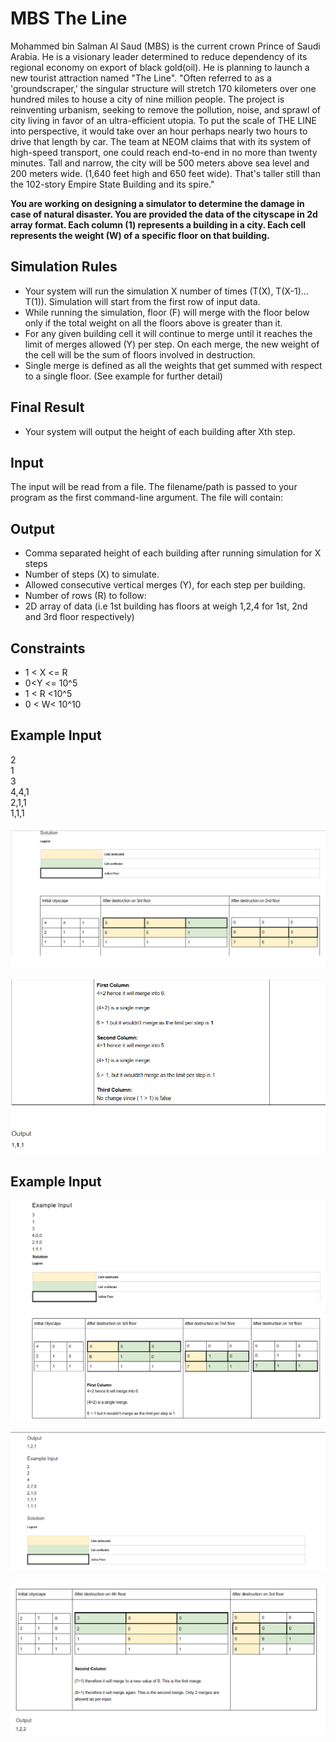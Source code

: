 # MBS The Line

Mohammed bin Salman Al Saud (MBS) is the current crown Prince of Saudi Arabia. He is a visionary leader determined to reduce dependency of its regional economy on export of black gold(oil). He is planning to launch a new tourist attraction named "The Line". "Often referred to as a 'groundscraper,' the singular structure will stretch 170 kilometers over one hundred miles to house a city of nine million people. The project is reinventing urbanism, seeking to remove the pollution, noise, and sprawl of city living in favor of an ultra-efficient utopia. To put the scale of THE LINE into perspective, it would take over an hour perhaps nearly two hours to drive that length by car. The team at NEOM claims that with its system of high-speed transport, one could reach end-to-end in no more than twenty minutes. Tall and narrow, the city will be 500 meters above sea level and 200 meters wide. (1,640 feet high and 650 feet wide). That's taller still than the 102-story Empire State Building and its spire."

<b> You are working on designing a simulator to determine the damage in case of natural disaster.
You are provided the data of the cityscape in 2d array format. Each column (1) represents a building in a city. Each cell represents the weight (W) of a specific floor on that building. </b>

## Simulation Rules

- Your system will run the simulation X number of times (T(X), T(X-1)... T(1)). Simulation will start from the first row of input data.
- While running the simulation, floor (F) will merge with the floor below only if the total weight on all the floors above is greater than it.
- For any given building cell it will continue to merge until it reaches the limit of merges allowed (Y) per step. On each merge, the new weight of the cell will be the sum of floors involved in destruction.
- Single merge is defined as all the weights that get summed with respect to a single floor. (See example for further detail)

## Final Result

- Your system will output the height of each building after Xth step.

## Input

The input will be read from a file. The filename/path is passed to your program as the first command-line argument. The file will contain:

## Output

- Comma separated height of each building after running simulation for X steps
- Number of steps (X) to simulate.
- Allowed consecutive vertical merges (Y), for each step per building.
- Number of rows (R) to follow:
- 2D array of data (i.e 1st building has floors at weigh 1,2,4 for 1st, 2nd and 3rd floor respectively)

## Constraints

- 1 < X <= R
- 0<Y <= 10^5
- 1 < R <10^5
- 0 < W< 10^10

## Example Input

2 <br>
1 <br>
3 <br>
4,4,1 <br>
2,1,1 <br>
1,1,1 <br>

![1677440483027](image/README/1677440483027.png)

![1677440509317](image/README/1677440509317.png)

## Example Input

![1677440563160](image/README/1677440563160.png)

![1677440582171](image/README/1677440582171.png)

![1677440599115](image/README/1677440599115.png)
